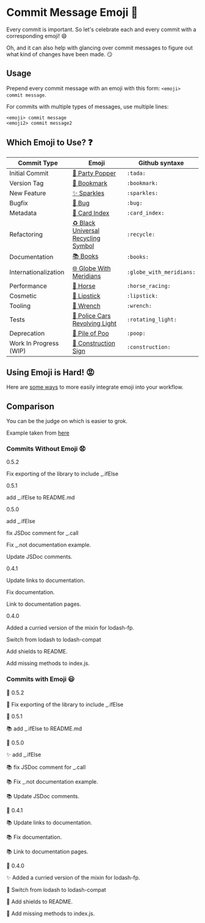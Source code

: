 # Commit Message Emoji 👋

Every commit is important.
So let's celebrate each and every commit with a corresponding emoji! 😄

Oh, and it can also help with glancing over commit messages to figure out
what kind of changes have been made. 😏

## Usage

Prepend every commit message with an emoji with this form:
`<emoji> commit message`.

For commits with multiple types of messages, use multiple lines:
```
<emoji> commit message
<emoji2> commit message2
```

## Which Emoji to Use? ❓

Commit Type | Emoji | Github syntaxe
----------  | ----- | -------------
Initial Commit | [🎉 Party Popper](http://emojipedia.org/party-popper/) | `:tada:`
Version Tag | [🔖 Bookmark](http://emojipedia.org/bookmark/) | `:bookmark:`
New Feature | [✨ Sparkles](http://emojipedia.org/sparkles/) | `:sparkles:`
Bugfix | [🐛 Bug](http://emojipedia.org/bug/) | `:bug:`
Metadata | [📇 Card Index](http://emojipedia.org/card-index/) | `:card_index:`
Refactoring | [♻️ Black Universal Recycling Symbol](http://emojipedia.org/black-universal-recycling-symbol/) | `:recycle:`
Documentation | [📚 Books](http://emojipedia.org/books/) | `:books:`
Internationalization | [🌐 Globe With Meridians](http://emojipedia.org/globe-with-meridians/) | `:globe_with_meridians:`
Performance | [🐎 Horse](http://emojipedia.org/horse/) | `:horse_racing:`
Cosmetic | [💄 Lipstick](http://emojipedia.org/lipstick/) | `:lipstick:`
Tooling | [🔧 Wrench](http://emojipedia.org/wrench/) | `:wrench:`
Tests | [🚨 Police Cars Revolving Light](http://emojipedia.org/police-cars-revolving-light/) | `:rotating_light:`
Deprecation | [💩 Pile of Poo](http://emojipedia.org/pile-of-poo/) | `:poop:`
Work In Progress (WIP) | [🚧 Construction Sign](http://emojipedia.org/construction-sign/) | `:construction:`

## Using Emoji is Hard! 😡

Here are [some ways](INTEGRATIONS.md) to more easily integrate emoji into your workflow.

## Comparison

You can be the judge on which is easier to grok.

Example taken from [here](https://github.com/dannyfritz/funcdash/commits/master)

### Commits Without Emoji 😧

0.5.2

Fix exporting of the library to include _.ifElse

0.5.1

add _.ifElse to README.md

0.5.0

add _.ifElse

fix JSDoc comment for _.call

Fix _.not documentation example.

Update JSDoc comments.

0.4.1

Update links to documentation.

Fix documentation.

Link to documentation pages.

0.4.0

Added a curried version of the mixin for lodash-fp.

Switch from lodash to lodash-compat

Add shields to README.

Add missing methods to index.js.

### Commits with Emoji 😃

🔖 0.5.2

🐛 Fix exporting of the library to include _.ifElse

🔖 0.5.1

📚 add _.ifElse to README.md

🔖 0.5.0

✨ add _.ifElse

📚 fix JSDoc comment for _.call

📚 Fix _.not documentation example.

📚 Update JSDoc comments.

🔖 0.4.1

📚 Update links to documentation.

📚 Fix documentation.

📚 Link to documentation pages.

🔖 0.4.0

✨ Added a curried version of the mixin for lodash-fp.

📇 Switch from lodash to lodash-compat

📇 Add shields to README.

🐛 Add missing methods to index.js.
